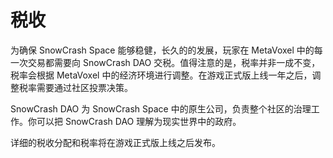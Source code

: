 # 税收

为确保 SnowCrash Space 能够稳健，长久的的发展，玩家在 MetaVoxel 中的每一次交易都需要向 SnowCrash DAO 交税。值得注意的是，税率并非一成不变，税率会根据 MetaVoxel 中的经济环境进行调整。在游戏正式版上线一年之后，调整税率需要通过社区投票决策。

SnowCrash DAO 为 SnowCrash Space 中的原生公司，负责整个社区的治理工作。你可以把 SnowCrash DAO 理解为现实世界中的政府。

详细的税收分配和税率将在游戏正式版上线之后发布。